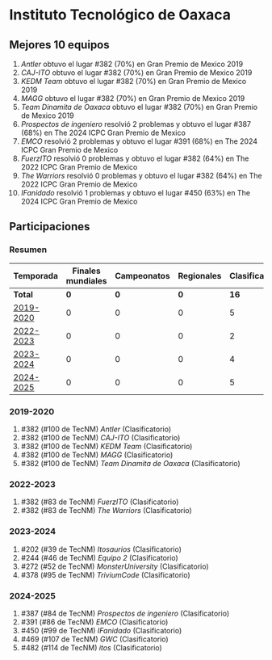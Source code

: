 ---
---

# Instituto Tecnológico de Oaxaca

## Mejores 10 equipos

1. _Antler_ obtuvo el lugar #382 (70%) en Gran Premio de Mexico 2019
1. _CAJ-ITO_ obtuvo el lugar #382 (70%) en Gran Premio de Mexico 2019
1. _KEDM Team_ obtuvo el lugar #382 (70%) en Gran Premio de Mexico 2019
1. _MAGG_ obtuvo el lugar #382 (70%) en Gran Premio de Mexico 2019
1. _Team Dinamita de Oaxaca_ obtuvo el lugar #382 (70%) en Gran Premio de Mexico 2019
1. _Prospectos de ingeniero_ resolvió 2 problemas y obtuvo el lugar #387 (68%) en The 2024 ICPC Gran Premio de Mexico
1. _EMCO_ resolvió 2 problemas y obtuvo el lugar #391 (68%) en The 2024 ICPC Gran Premio de Mexico
1. _FuerzITO_ resolvió 0 problemas y obtuvo el lugar #382 (64%) en The 2022 ICPC Gran Premio de Mexico
1. _The Warriors_ resolvió 0 problemas y obtuvo el lugar #382 (64%) en The 2022 ICPC Gran Premio de Mexico
1. _IFanidado_ resolvió 1 problemas y obtuvo el lugar #450 (63%) en The 2024 ICPC Gran Premio de Mexico

## Participaciones

### Resumen

| Temporada | Finales mundiales | Campeonatos | Regionales | Clasificatorios | Equipos |
| --- | --- | --- | --- | --- | --- |
| **Total** | **0** | **0** | **0** | **16** | **16** |
| [2019-2020](#2019-2020) | 0 | 0 | 0 | 5 | 5 |
| [2022-2023](#2022-2023) | 0 | 0 | 0 | 2 | 2 |
| [2023-2024](#2023-2024) | 0 | 0 | 0 | 4 | 4 |
| [2024-2025](#2024-2025) | 0 | 0 | 0 | 5 | 5 |

### 2019-2020

1. #382 (#100 de TecNM) _Antler_ (Clasificatorio)
1. #382 (#100 de TecNM) _CAJ-ITO_ (Clasificatorio)
1. #382 (#100 de TecNM) _KEDM Team_ (Clasificatorio)
1. #382 (#100 de TecNM) _MAGG_ (Clasificatorio)
1. #382 (#100 de TecNM) _Team Dinamita de Oaxaca_ (Clasificatorio)

### 2022-2023

1. #382 (#83 de TecNM) _FuerzITO_ (Clasificatorio)
1. #382 (#83 de TecNM) _The Warriors_ (Clasificatorio)

### 2023-2024

1. #202 (#39 de TecNM) _Itosaurios_ (Clasificatorio)
1. #244 (#46 de TecNM) _Equipo 2_ (Clasificatorio)
1. #272 (#52 de TecNM) _MonsterUniversity_ (Clasificatorio)
1. #378 (#95 de TecNM) _TriviumCode_ (Clasificatorio)

### 2024-2025

1. #387 (#84 de TecNM) _Prospectos de ingeniero_ (Clasificatorio)
1. #391 (#86 de TecNM) _EMCO_ (Clasificatorio)
1. #450 (#99 de TecNM) _IFanidado_ (Clasificatorio)
1. #469 (#107 de TecNM) _GWC_ (Clasificatorio)
1. #482 (#114 de TecNM) _itos_ (Clasificatorio)



